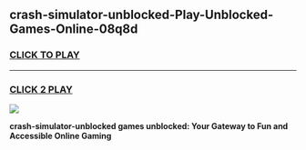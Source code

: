 
## crash-simulator-unblocked-Play-Unblocked-Games-Online-08q8d
<h3>
<a href="https://premium76.site?title=crash-simulator-unblocked&ref=25A">CLICK TO PLAY</a></h3>
<hr>

<h3>
<a href="https://premium76.site?title=crash-simulator-unblocked&ref=25A">CLICK 2 PLAY</a>
  
</h3>

<a href="https://premium76.site?title=crash-simulator-unblocked&ref=25A"><img src="https://clearcache.store/games.png"></a>


**crash-simulator-unblocked games unblocked: Your Gateway to Fun and Accessible Online Gaming**
